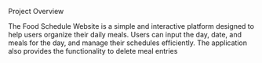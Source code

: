 Project Overview

The Food Schedule Website is a simple and interactive platform designed to help users organize their daily meals. Users can input the day, date, and meals for the day, 
and manage their schedules efficiently. The application also provides the functionality to delete meal entries
